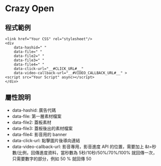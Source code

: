 # Crazy Open

## 程式範例
```
<link href="Your CSS" rel="stylesheet"/>
<div
    data-hashid=" " 
    data-file=" "
    data-file2=" " 
    data-file3=" "
    data-file4=" " 
    data-click-url="__#CLICK_URL#__" 
    data-video-callback-url="__#VIDEO_CALLBACK_URL#__" >
<script src="Your Script" async></script>
</div>
```

## 屬性說明
- data-hashid: 廣告代碼
- data-file: 第一層素材檔案 
- data-file2: 蓋板素材
- data-file3: 蓋板後出的素材檔案
- data-file4: 影音用的 banner
- data-click-url: 點擊圖片後導向連結
- data-video-callback-url: 影音專用，影音進度 API 的位置，需要加上 &t=秒數/比例，回傳進度資料，當秒數為 5秒/10秒/50%/70%/100% 就回傳一次，只需要數字的部分，例如 50 % 就回傳 50
